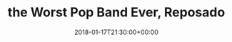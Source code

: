 ---
templateKey: event
guid: 08998318-6eab-11ea-99c5-002590d1d1b0
date: 2018-01-17T21:30:00+00:00
eventTime: '9:30pm'
title: the Worst Pop Band Ever, Reposado
artist: the Worst Pop Band Ever
city: Toronto
venue: Reposado
group: The Worst Pop Band Ever
---